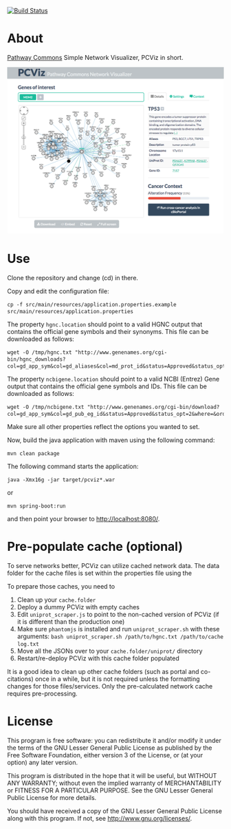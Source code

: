 [![Build Status](https://travis-ci.org/PathwayCommons/pcviz.svg?branch=master)](https://travis-ci.org/PathwayCommons/pcviz)

# About
[Pathway Commons](http://www.pathwaycommons.org) Simple Network Visualizer, PCViz in short.

[![PCViz](./pcviz-screenshot.png)](http://www.pathwaycommons.org/pcviz/)

# Use
Clone the repository and change (cd) in there. 

Copy and edit the configuration file:
```
cp -f src/main/resources/application.properties.example src/main/resources/application.properties
```
The property `hgnc.location` should point to a valid HGNC output that contains the official gene symbols and their synonyms.
This file can be downloaded as follows:
```
wget -O /tmp/hgnc.txt "http://www.genenames.org/cgi-bin/hgnc_downloads?col=gd_app_sym&col=gd_aliases&col=md_prot_id&status=Approved&status_opt=2&where=&order_by=gd_hgnc_id&format=text&limit=&hgnc_dbtag=on&submit=submit" 
```
The property `ncbigene.location` should point to a valid NCBI (Entrez) Gene output that contains 
the official gene symbols and IDs. This file can be downloaded as follows:
```
wget -O /tmp/ncbigene.txt "http://www.genenames.org/cgi-bin/download?col=gd_app_sym&col=gd_pub_eg_id&status=Approved&status_opt=2&where=&order_by=gd_app_sym_sort&format=text&limit=&hgnc_dbtag=on&submit=submit" 
```

Make sure all other properties reflect the options you wanted to set. 

Now, build the java application with maven using the following command:

```
mvn clean package
```

The following command starts the application:
```
java -Xmx16g -jar target/pcviz*.war
```
or
```
mvn spring-boot:run
```

and then point your browser to [http://localhost:8080/](http://localhost:8080/).


# Pre-populate cache (optional)
To serve networks better, PCViz can utilize cached network data.
The data folder for the cache files is set within the properties file using the

To prepare those caches, you need to

1. Clean up your `cache.folder`
2. Deploy a dummy PCViz with empty caches
3. Edit `uniprot_scraper.js` to point to the non-cached version of PCViz (if it is different than the production one)
4. Make sure `phantomjs` is installed and run `uniprot_scraper.sh` with these arguments: 
`bash uniprot_scraper.sh /path/to/hgnc.txt /path/to/cache log.txt`
5. Move all the JSONs over to your `cache.folder/uniprot/` directory
6. Restart/re-deploy PCViz with this cache folder populated

It is a good idea to clean up other cache folders (such as portal and co-citations) once in a while, 
but it is not required unless the formatting changes for those files/services. 
Only the pre-calculated network cache requires pre-processing.

# License
This program is free software: you can redistribute it and/or modify
it under the terms of the GNU Lesser General Public License as published by
the Free Software Foundation, either version 3 of the License, or
(at your option) any later version.

This program is distributed in the hope that it will be useful,
but WITHOUT ANY WARRANTY; without even the implied warranty of
MERCHANTABILITY or FITNESS FOR A PARTICULAR PURPOSE.  See the
GNU Lesser General Public License for more details.

You should have received a copy of the GNU Lesser General Public License
along with this program.  If not, see <http://www.gnu.org/licenses/>.

